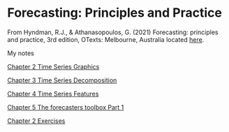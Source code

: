 # Forecasting: Principles and Practice

From Hyndman, R.J., & Athanasopoulos, G. (2021) Forecasting: principles and practice, 3rd edition, OTexts: Melbourne, Australia located [here](https://otexts.com/fpp3/index.html).

My notes

[Chapter 2 Time Series Graphics](docs/Chapter2.md)

[Chapter 3 Time Series Decomposition](docs/Chapter3.md)

[Chapter 4 Time Series Features](docs/Chapter4.md)

[Chapter 5 The forecasters toolbox Part 1](docs/Chapter5.1.md)

[Chapter 2 Exercises](exercises/Ch2Exercises.md)